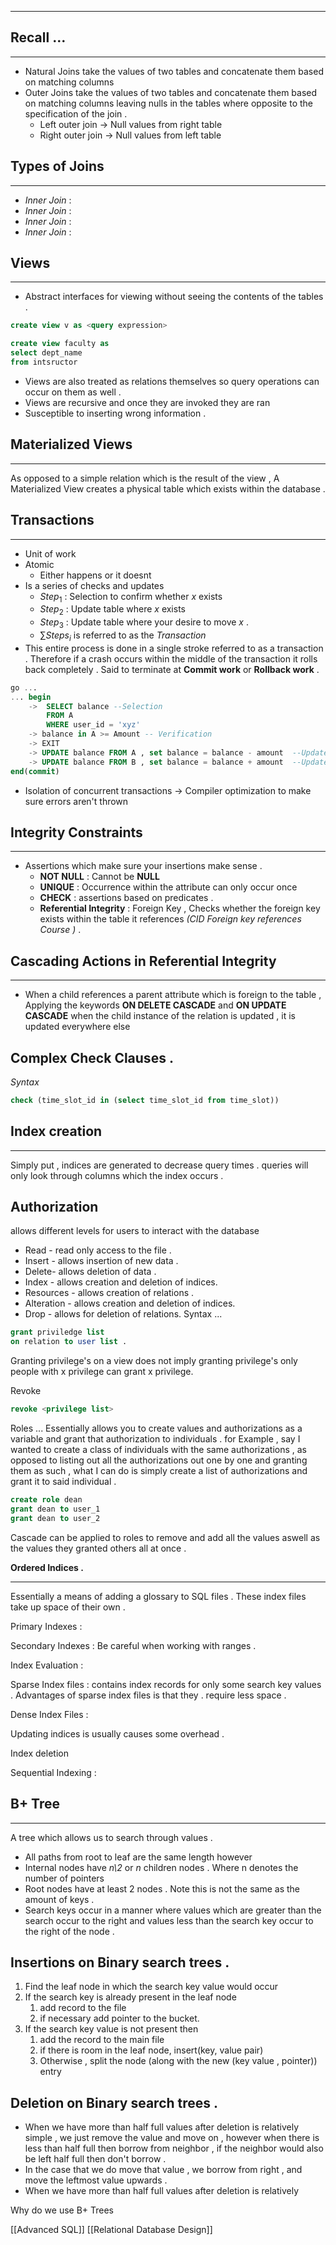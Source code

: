 ___
## **Recall** $\dots$
___
- Natural Joins take the values of two tables and concatenate them based on matching columns
- Outer Joins take the values of two tables and concatenate them based on matching columns leaving nulls in the tables where opposite to the specification of the join . 
	- Left outer join $\rightarrow$ Null values from right table
	- Right outer join $\rightarrow$ Null values from left table
## Types of Joins
___
- *Inner Join* :
- *Inner Join* :
- *Inner Join* :
- *Inner Join* :

## Views 
___
- Abstract interfaces for viewing without seeing the contents of the tables . 
 ```sql
 create view v as <query expression> 
```

 ```sql
create view faculty as 
select dept_name
from intsructor 
```

- Views are also treated as relations themselves so query operations can occur on them as well . 
- Views are recursive and once they are invoked they are ran
- Susceptible to inserting wrong information .

## Materialized Views 
___
As opposed to a simple relation which is the result of the view , A Materialized View creates a physical table which exists within the database . 


## Transactions 
___
- Unit of work 
- Atomic 
	- Either happens or it doesnt
- Is a series of checks and updates 
	- $Step_1$ : Selection to confirm whether $x$ exists
	- $Step_2$ :  Update table where $x$ exists 
	- $Step_3$ : Update table where your desire to move $x$  . 
	- $\sum{Steps_i}$ is referred to as the *Transaction*
- This entire process is done in a single stroke referred to as a transaction . Therefore if a crash occurs within the middle of the transaction it rolls back completely .  Said to terminate at **Commit work** or **Rollback work** . 
```sql
go ...
... begin
	-> 	SELECT balance --Selection
		FROM A
		WHERE user_id = 'xyz'
	-> balance in A >= Amount -- Verification 
	-> EXIT
	-> UPDATE balance FROM A , set balance = balance - amount  --Update (1)
	-> UPDATE balance FROM B , set balance = balance + amount  --Update (2)
end(commit)	
```
- Isolation of concurrent transactions $\rightarrow$ Compiler optimization to make sure errors aren't thrown 

## Integrity Constraints 
___
- Assertions  which make sure your insertions make sense . 
	- **NOT NULL**  : Cannot be **NULL**
	- **UNIQUE** : Occurrence within the attribute can only occur once
	- **CHECK** : assertions based on predicates . 
	- **Referential Integrity** : Foreign Key , Checks whether the foreign key exists within the table it references  *(CID Foreign key references Course )*  . 
	
## Cascading Actions in Referential Integrity 
___
- When a child references a parent attribute which is foreign to the table , Applying the keywords **ON DELETE CASCADE** and **ON UPDATE CASCADE** when the child instance of the relation is updated , it is updated everywhere else
## Complex Check Clauses . 

*Syntax* 
```sql
check (time_slot_id in (select time_slot_id from time_slot))
```



## Index creation
___
Simply put , indices are generated to decrease query times . queries will only look through columns which the index occurs . 

## Authorization 
allows different levels for users to interact with the database
- Read - read only access to the file .
- Insert - allows insertion of new data . 
- Delete- allows deletion of data . 
- Index - allows creation and deletion of indices. 
- Resources - allows creation of relations . 
- Alteration - allows creation and deletion of indices. 
- Drop - allows for deletion of relations. 
Syntax ...
```sql
grant priviledge list
on relation to user list .
```
Granting privilege's on a view does not imply granting privilege's
only people with x privilege can grant x privilege. 

Revoke
```sql
revoke <privilege list>
```

Roles ... 
Essentially allows you to create values and authorizations as a variable and grant that authorization to individuals . for Example , say I wanted to create a class of individuals with the same authorizations , as opposed to listing out all the authorizations out one by one and granting them as such , what I  can do is simply create a list of authorizations and grant it to said individual . 
```sql
create role dean
grant dean to user_1
grant dean to user_2
```

Cascade can be applied to roles to remove and add all the values aswell as the values they granted others all at once .


**Ordered Indices .**
___
Essentially a means of adding a glossary to SQL files . These index files take up space of their own . 

Primary Indexes : 

Secondary Indexes : Be careful when working with ranges .

Index Evaluation :


Sparse Index files : contains index records for only some search key values . Advantages of sparse index files is that they . require less space .

Dense Index Files : 

Updating indices is usually causes some overhead .

Index deletion 

 

Sequential Indexing :


## B+ Tree
---
A tree which allows us to search through values .
- All paths from root to leaf are the same length however 
- Internal nodes have *n\2* or *n* children nodes . Where n denotes the number of pointers 
- Root nodes have at least 2 nodes . Note this is not the same as the amount of keys .
- Search keys occur in a manner where values which are greater than the search occur to the right and values less than the search key occur to the right of the node . 
## Insertions on Binary search trees .
1) Find the leaf node in which the search key value would occur
2) If the search key is already present in the leaf node 
	1) add record to the file
	2) if necessary add pointer to the bucket.
3) If the search key value is not present then 
	1) add the record to the main file
	2) if there is room in the leaf node, insert(key, value pair)
	3) Otherwise , split the node (along with the new (key value , pointer)) entry 

## Deletion on Binary search trees .
- When we have more than half full values after deletion is relatively simple , we just remove the value and move on , however when there is less than half full then borrow from neighbor , if the neighbor would also be left half full then don't borrow  .
- In the case that we do move that value , we borrow from right , and move the leftmost value upwards . 
- When we have more than half full values after deletion is relatively 


Why do we use B+ Trees
















[[Advanced SQL]] [[Relational Database Design]]
